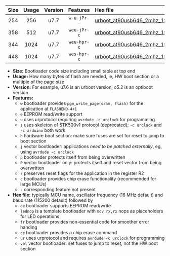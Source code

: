 |Size|Usage|Version|Features|Hex file|
|:-:|:-:|:-:|:-:|:--|
|254|256|u7.7|`w-u-jPr--`|[urboot_at90usb646_2mhz_19200bps_lednop_ur_vbl.hex](https://raw.githubusercontent.com/stefanrueger/urboot.hex/main/mcus/at90usb646/fcpu_2mhz/19200_bps/urboot_at90usb646_2mhz_19200bps_lednop_ur_vbl.hex)|
|358|512|u7.7|`weu-jPr-c`|[urboot_at90usb646_2mhz_19200bps_ee_lednop_fr_ce_ur_vbl.hex](https://raw.githubusercontent.com/stefanrueger/urboot.hex/main/mcus/at90usb646/fcpu_2mhz/19200_bps/urboot_at90usb646_2mhz_19200bps_ee_lednop_fr_ce_ur_vbl.hex)|
|344|1024|u7.7|`weu-hpr-c`|[urboot_at90usb646_2mhz_19200bps_ee_lednop_fr_ce_ur.hex](https://raw.githubusercontent.com/stefanrueger/urboot.hex/main/mcus/at90usb646/fcpu_2mhz/19200_bps/urboot_at90usb646_2mhz_19200bps_ee_lednop_fr_ce_ur.hex)|
|448|1024|u7.7|`wes-hpr-c`|[urboot_at90usb646_2mhz_19200bps_ee_lednop_fr_ce.hex](https://raw.githubusercontent.com/stefanrueger/urboot.hex/main/mcus/at90usb646/fcpu_2mhz/19200_bps/urboot_at90usb646_2mhz_19200bps_ee_lednop_fr_ce.hex)|

- **Size:** Bootloader code size including small table at top end
- **Usage:** How many bytes of flash are needed, ie, HW boot section or a multiple of the page size
- **Version:** For example, u7.6 is an urboot version, o5.2 is an optiboot version
- **Features:**
  + `w` bootloader provides `pgm_write_page(sram, flash)` for the application at `FLASHEND-4+1`
  + `e` EEPROM read/write support
  + `u` uses urprotocol requiring `avrdude -c urclock` for programming
  + `s` uses skeleton of STK500v1 protocol (deprecated); `-c urclock` and `-c arduino` both work
  + `h` hardware boot section: make sure fuses are set for reset to jump to boot section
  + `j` vector bootloader: applications *need to be patched externally*, eg, using `avrdude -c urclock`
  + `p` bootloader protects itself from being overwritten
  + `P` vector bootloader only: protects itself and reset vector from being overwritten
  + `r` preserves reset flags for the application in the register R2
  + `c` bootloader provides chip erase functionality (recommended for large MCUs)
  + `-` corresponding feature not present
- **Hex file:** typically MCU name, oscillator frequency (16 MHz default) and baud rate (115200 default) followed by
  + `ee` bootloader supports EEPROM read/write
  + `lednop` is a template bootloader with `mov rx,rx` nops as placeholders for LED operations
  + `fr` bootloader provides non-essential code for smoother error handing
  + `ce` bootloader provides a chip erase command
  + `ur` uses urprotocol and requires `avrdude -c urclock` for programming
  + `vbl` vector bootloader: set fuses to jump to reset, not the HW boot section
